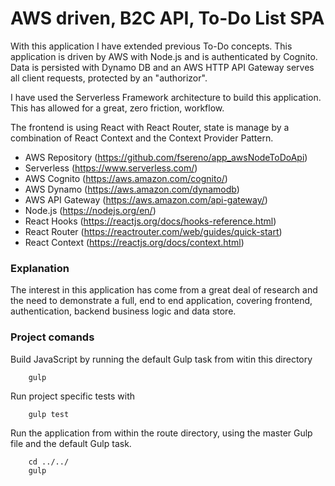 # AWS driven, B2C API, To-Do List SPA

With this application I have extended previous To-Do concepts. This application is driven by AWS with Node.js and is authenticated by Cognito. Data is persisted with Dynamo DB and an AWS HTTP API Gateway serves all client requests, protected by an "authorizor".

I have used the Serverless Framework architecture to build this application. This has allowed for a great, zero friction, workflow.

The frontend is using React with React Router, state is manage by a combination of React Context and the Context Provider Pattern.

- AWS Repository (https://github.com/fsereno/app_awsNodeToDoApi)
- Serverless (https://www.serverless.com/)
- AWS Cognito (https://aws.amazon.com/cognito/)
- AWS Dynamo (https://aws.amazon.com/dynamodb)
- AWS API Gateway (https://aws.amazon.com/api-gateway/)
- Node.js (https://nodejs.org/en/)
- React Hooks (https://reactjs.org/docs/hooks-reference.html)
- React Router (https://reactrouter.com/web/guides/quick-start)
- React Context (https://reactjs.org/docs/context.html)

### Explanation ###

The interest in this application has come from a great deal of research and the need to demonstrate a full, end to end application, covering frontend, authentication, backend business logic and data store.

### Project comands ###

Build JavaScript by running the default Gulp task from witin this directory
```
    gulp
```
Run project specific tests with
```
    gulp test
```

Run the application from within the route directory, using the master Gulp file and the default Gulp task.
```
    cd ../../
    gulp
```